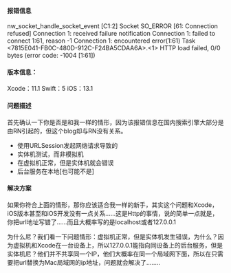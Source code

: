#### 报错信息
nw_socket_handle_socket_event [C1:2] Socket SO_ERROR [61: Connection refused]
Connection 1: received failure notification
Connection 1: failed to connect 1:61, reason -1
Connection 1: encountered error(1:61)
Task <7815E041-FB0C-480D-912C-F24BA5CDAA6A>.<1> HTTP load failed, 0/0 bytes (error code: -1004 [1:61])

#### 版本信息：
Xcode：11.1
Swift：5
iOS：13.1

#### 问题描述
首先确认一下你是否是和我一样的情形，因为该报错信息在国内搜索引擎大部分是由RN引起的，但这个blog却与RN没有关系。
* 使用URLSession发起网络请求导致的
* 实体机测试，而非模拟机
* 在虚拟机正常，但是实体机就会错误
* 后台服务在本地[也可能不是]

#### 解决方案
如果你符合上面的情形，那你应该适合我一样的新手，其实这个问题和Xcode，iOS版本甚至和iOS开发没有一点关系......这是Http的事情，说的简单一点就是，你把url地址写错了......而且大概率写的是localhost或者127.0.0.1

为什么尼？我们看一下问题情形：虚拟机正常，但是实体机发生错误，为什么？因为虚拟机和Xcode在一台设备上，所以127.0.0.1能指向同设备上的后台服务，但是实体机尼？他们并不共享同一个IP，他们大概率在同一个局域网下面，所以在只需要把url替换为Mac局域网的ip地址，问题就会解决了........

